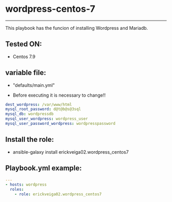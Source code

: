 # wordpress-centos-7
-------------

This playbook has the funcion of installing Wordpress and Mariadb.

 Tested ON: 
--------
- Centos 7.9

variable file: 
--------
- "defaults/main.yml"

- Before executing it is necessary to change!!
```yaml
dest_wordpress: /var/www/html
mysql_root_password: d@t@b@s@3sql
mysql_db: wordpressdb
mysql_user_wordpress: wordpress_user
mysql_user_password_wordpress: wordpresspassword
```
Install the role:
-----

- ansible-galaxy install erickveiga02.wordpress_centos7

Playbook.yml example:
----
```yaml
---
- hosts: wordpress
  roles:
    - role: erickveiga02.wordpress_centos7
```
